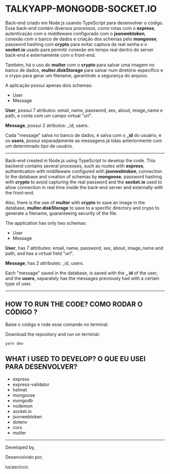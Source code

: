 # TALKYAPP-MONGODB-SOCKET.IO

Back-end criado em Node.js usando TypeScript para desenvolver o código. Esse back-end contém diversos processos, como rotas com o **express**, autenticação com o middleware configurado com o **jsonwebtoken**, conexão com o banco de dados e criação dos schemas pelo **mongoose**, password hashing com **crypto** para evitar captura da real senha e o **socket.io** usado para permitir conexão em tempo real dentro do server back-end e externamente com o front-end. 

Também, há o uso do  **multer** com o **crypto** para salvar uma imagem no banco de dados, **multer.diskStorage** para salvar num diretório específico e o crypo para gerar um filename, garantindo a segurança do arquivo.

A aplicação possui apenas dois schemas:
- User
- Message

**User**, possui 7 atributos: email, name, password, sex, about, image_name e path, e conta com um campo virtual "url".

**Message**, possui 2 atributos: _id, users.

Cada "message" salva no banco de dados, é salva com o **_id** do usuário, e os **users**, possui separadamente as messagens já tidas anteriormente com um determinado tipo de usuário.

<hr/>

Back-end created in Node.js using TypeScript to develop the code. This backend contains several processes, such as routes with **express**, authentication with middleware configured with **jsonwebtoken**, connection to the database and creation of schemas by **mongoose**, password hashing with **crypto** to avoid capturing the real password and the **socket.io** used to allow connection in real time inside the back-end server and externally with the front-end.

Also, there is the use of **multer** with **crypto** to save an image in the database, **multer.diskStorage** to save to a specific directory and crypo to generate a filename, guaranteeing security of the file.

The application has only two schemas:
- User
- Message

**User**, has 7 attributes: email, name, password, sex, about, image_name and path, and has a virtual field "url".

**Message**, has 2 attributes: _id, users.

Each "message" saved in the database, is saved with the **_ id** of the user, and the **users**, separately has the messages previously had with a certain type of user. 

<hr/>

## HOW TO RUN THE CODE? COMO RODAR O CÓDIGO ?

Baixe o código e rode esse comando no terminal:

Download the repository and run on terminal:

```
yarn dev
```

## WHAT I USED TO DEVELOP? O QUE EU USEI PARA DESENVOLVER?

- express
- express-validator
- helmet
- mongoose
- mongodb
- nodemon
- socket.io
- jsonwebtoken
- dotenv
- cors
- multer

<hr/>

Developed by,

Desenvolvido por,

lucascicco.


